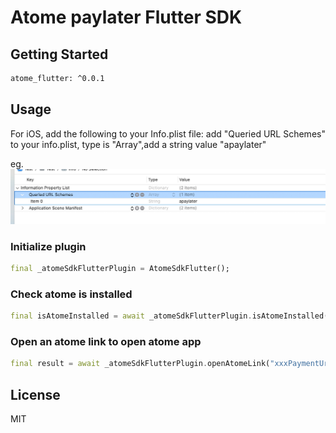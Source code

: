 # Atome paylater Flutter SDK

## Getting Started

```sh
atome_flutter: ^0.0.1
```

## Usage

For iOS, add the following to your Info.plist file:
add "Queried URL Schemes" to your info.plist, type is "Array",add a string value "apaylater"

eg.
![image](img/image.png)

### Initialize plugin
```dart
final _atomeSdkFlutterPlugin = AtomeSdkFlutter();
```

### Check atome is installed
```dart
final isAtomeInstalled = await _atomeSdkFlutterPlugin.isAtomeInstalled();
```

### Open an atome link to open atome app
```dart
final result = await _atomeSdkFlutterPlugin.openAtomeLink("xxxPaymentUrl");
```

## License

MIT